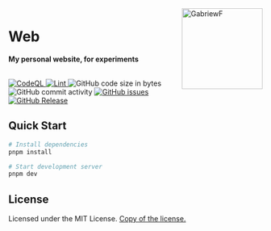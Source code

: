 <img align="right" alt="GabriewF" src="https://gabriewf.tk/img/profile.png" width="160px">
<div align="left">
  <h1>Web</h1>
  <strong>My personal website, for experiments</strong>
</div>
<br>
<p align="left">
  <a href="https://github.com/GabriewF/Web/actions/workflows/codeql.yml">
    <img src="https://github.com/GabriewF/Web/actions/workflows/codeql.yml/badge.svg" alt="CodeQL" style="max-width: 100%;">
  </a>
  <a href="https://github.com/GabriewF/Web/actions/workflows/lint.yml">
    <img src="https://github.com/GabriewF/Web/actions/workflows/lint.yml/badge.svg" alt="Lint" style="max-width: 100%;">
  </a>
  <img src="https://img.shields.io/github/languages/code-size/GabriewF/Web" alt="GitHub code size in bytes">
  <img src="https://img.shields.io/github/commit-activity/w/GabriewF/Web" alt="GitHub commit activity">
  <a href="https://github.com/GabriewF/Web/issues">
    <img src="https://img.shields.io/github/issues/GabriewF/Web" alt="GitHub issues">
  </a>
  <a href="https://github.com/GabriewF/Web/releases">
    <img src="https://img.shields.io/github/release/GabriewF/Web.svg?style=flat" alt="GitHub Release">
  </a>
</p>

## Quick Start

```bash
# Install dependencies
pnpm install

# Start development server
pnpm dev
```

## License

Licensed under the MIT License. [Copy of the license.](https://github.com/GabriewF/Webs/blob/prod/LICENSE.md)
